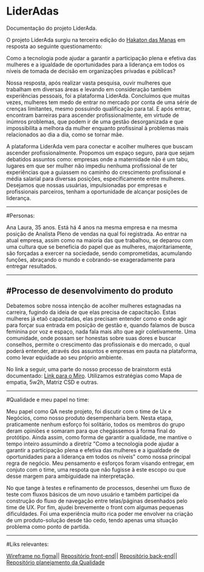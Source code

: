 # LiderAdas

Documentação do projeto LiderAda. 

O projeto LiderAda surgiu na terceira edição do [Hakaton das Manas](https://www.hackathondasmanas.com/) em resposta ao seguinte questionamento:

Como a tecnologia pode ajudar a garantir a participação plena e efetiva das mulheres e a igualdade de oportunidades para a liderança em todos os níveis de tomada de decisão em organizações privadas e públicas?

Nossa resposta, após realizar vasta pesquisa, ouvir mulheres que trabalham em diversas áreas e levando em consideração também experiências pessoais, foi a plataforma LiderAda. Concluímos que muitas vezes, mulheres tem medo de entrar no mercado por conta de uma série de crenças limitantes, mesmo possuindo qualificação para tal. E após entrar, encontram barreiras para ascender profissionalmente, em virtude de inúmros problemas, que podem ir de uma gestão desorganizada e que impossibilita a melhora da mulher enquanto profissinal à problemas mais relacionados ao dia a dia, como se tornar mãe.

A plataforma LiderAda vem para conectar e acolher mulheres que buscam ascender profissionalmente. Propomos um espaço seguro, para que sejam debatidos assuntos como: empresas onde a maternidade não é um tabu, lugares em que ser mulher não impediu nenhuma profissional de ter experiências que a guiassem no caminho do crescimento profissional e média salarial para diversas posições, especificamente entre mulheres. Desejamos que nossas usuárias, impulsionadas por empresas e profissionais parceiros, tenham a oportunidade de alcançar posições de liderança.

---
#Personas:

Ana Laura, 35 anos. Está há 4 anos na mesma empresa e na mesma posição de Analista Pleno de vendas na qual foi registrada.
Ao entrar na atual empresa, assim como na maioria das que trabalhou, se deparou com uma cultura que se beneficia do papel que as mulheres, majoritariamente, são forçadas a exercer na sociedade, sendo comprometidas, acumulando funções, abraçando o mundo e cobrando-se exageradamente para entregar resultados.

---
#Processo de desenvolvimento do produto
---
Debatemos sobre nossa intenção de acolher mulheres estagnadas na carreira, fugindo da ideia de que elas precisa de capacitação. Estas mulheres já etaõ capacitadas, elas precisam entender como e onde agir para forçar sua entrada em posição de gestão e, quando falamos de busca feminina por voz e espaço, nada fala mais alto que agir coletivamente. Uma comunidade, onde possam ser honestas sobre suas dores e buscar conselhos, permite o crescimento das profissionais e do mercado, o qual poderá entender, através dos assuntos e empresas em pauta na plataforma, como levar equidade ao seu próprio ambiente.

No link a seguir, uma parte do nosso processo de brainstorm está documentado: [Link para o Miro](https://miro.com/app/board/uXjVNXmWGmM=/).
Utilizamos estratégias como Mapa de empatia, 5w2h, Matriz CSD e outras.

---
#Qualidade e meu papel no time:

Meu papel como QA neste projeto, foi discutir com o time de Ux e Negócios, como nosso produto desempenharia bem. Nesta etapa, praticamente nenhum esforço foi solitário, todos os membros do grupo deram opiniões e somaram para que chegássemos à forma final do protótipo. Ainda assim, como forma de garantir a qualidade, me mantive o tempo inteiro assumindo a diretriz "Como a tecnologia pode ajudar a garantir a participação plena e efetiva das mulheres e a igualdade de oportunidades para a liderança em todos os níveis" como nossa principal regra de negócio. Meu pensamento e esforços foram visando entregar, em conjuto com o time, uma respota que não fugisse à este escopo ou que desse margem para ambiguidade na interpretação.

No que tange à testes e refinamento de processos, desenhei um fluxo de teste com fluxos básicos de um novo usuário e também participei da construção do fluxo de navegação entre telas/páginas desenhados pelo time de UX. Por fim, ajudei brevemente o front com algumas pequenas dificuldades. Foi uma experiência muito rica poder me envolver na criação de um produto-solução desde tão cedo, tendo apenas uma situação problema como ponto de partida.

---
#Liks relevantes:

[Wireframe no figma](https://www.figma.com/file/swvl6paMN9Wu8HsRzCPRTh/LiderAda?type=design&node-id=0-1&mode=design)||
[Repositório front-end](https://github.com/glaucecassiano/LiderAda.git)||
[Repositório back-end](https://github.com/DeeDee100/hachaton_das_manas)||
[Repositório planejamento da Qualidade](https://github.com/MihBarreto/hatkaton-das-manas-3)
